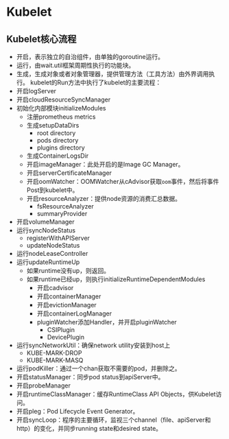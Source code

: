 # Kubelet
## Kubelet核心流程
* 开启，表示独立的自治组件，由单独的goroutine运行。
* 运行，由wait.util框架周期性执行的功能块。
* 生成，生成对象或者对象管理器，提供管理方法（工具方法）由外界调用执行。
kubelet的Run方法中执行了kubelet的主要流程：
* 开启logServer
* 开启cloudResourceSyncManager
* 初始化内部模块initializeModules
    * 注册prometheus metrics
    * 生成setupDataDirs
        * root directory
        * pods directory
        * plugins directory
    * 生成ContainerLogsDir
    * 开启imageManager：此处开启的是Image GC Manager。
    * 开启serverCertificateManager
    * 开启oomWatcher：OOMWatcher从cAdvisor获取`oom`事件，然后将事件Post到kubelet中。
    * 开启resourceAnalyzer：提供node资源的消费汇总数据。
        * fsResourceAnalyzer
        * summaryProvider
* 开启volumeManager
* 运行syncNodeStatus
    * registerWithAPIServer
    * updateNodeStatus
* 运行nodeLeaseController
* 运行updateRuntimeUp
    * 如果runtime没有up，则返回。
    * 如果runtime已经up，则执行initializeRuntimeDependentModules
        * 开启cadvisor
        * 开启containerManager
        * 开启evictionManager
        * 开启containerLogManager
        * pluginWatcher添加Handler，并开启pluginWatcher
            * CSIPlugin
            * DevicePlugin
* 运行syncNetworkUtil：确保network utility安装到host上
    * KUBE-MARK-DROP
    * KUBE-MARK-MASQ
* 运行podKiller：通过一个chan获取不需要的pod，并删除之。
* 开启statusManager：同步pod status到apiServer中。
* 开启probeManager
* 开启runtimeClassManager：缓存RuntimeClass API Objects，供Kubelet访问。
* 开启pleg：Pod Lifecycle Event Generator。
* 开启syncLoop：程序的主要循环，监视三个channel（file、apiServer和http）的变化，并同步running state和desired state。
